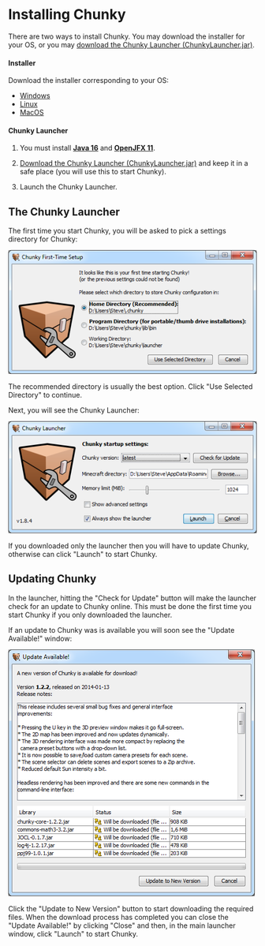# Installing Chunky

There are two ways to install Chunky. You may download the installer for your OS,
or you may [download the Chunky Launcher (ChunkyLauncher.jar)](http://chunkyupdate.lemaik.de/ChunkyLauncher.jar).

#### Installer
Download the installer corresponding to your OS:

 * [Windows]()
 * [Linux]()
 * [MacOS]()
 
#### Chunky Launcher
 1. You must install [**Java 16**](https://adoptopenjdk.net/?variant=openjdk16&jvmVariant=hotspot)
    and [**OpenJFX 11**](https://gluonhq.com/products/javafx/).
 
 2. [Download the Chunky Launcher (ChunkyLauncher.jar)](http://chunkyupdate.lemaik.de/ChunkyLauncher.jar) and keep it
    in a safe place (you will use this to start Chunky).
 
 3. Launch the Chunky Launcher.

## The Chunky Launcher

The first time you start Chunky, you will be asked to pick a settings directory for Chunky:

![First time setup](../img/first-time-setup.png)

The recommended directory is usually the best option. Click "Use Selected Directory" to continue.

Next, you will see the Chunky Launcher:

![Launcher](../img/launcher.png)

If you downloaded only the launcher then you will have to update Chunky, otherwise can click "Launch" to start Chunky.

## Updating Chunky
In the launcher, hitting the "Check for Update" button will make the launcher check for an update to Chunky online.
This must be done the first time you start Chunky if you only downloaded the launcher.

If an update to Chunky was is available you will soon see the "Update Available!" window:

![Update available](../img/update-available.png)

Click the "Update to New Version" button to start downloading the required files.
When the download process has completed you can close the "Update Available!" by clicking "Close" and then,
in the main launcher window, click "Launch" to start Chunky.